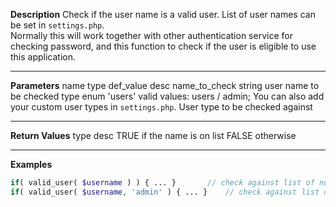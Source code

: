 **Description**
Check if the user name is a valid user. List of user names can be set in `settings.php`.  
Normally this will work together with other authentication service for checking password, and this function to check if the user is eligible to use this application.

--------
**Parameters**
name	type	def_value	desc
name_to_check	string		user name to be checked
type	enum	'users'	valid values: users / admin; You can also add your custom user types in `settings.php`. User type to be checked against

--------
**Return Values**
type	desc
TRUE	if the name is on list
FALSE	otherwise

--------
**Examples**

```php
if( valid_user( $username ) ) { ... }		// check against list of normal users
if( valid_user( $username, 'admin' ) { ... }	// check against list of admin users
```